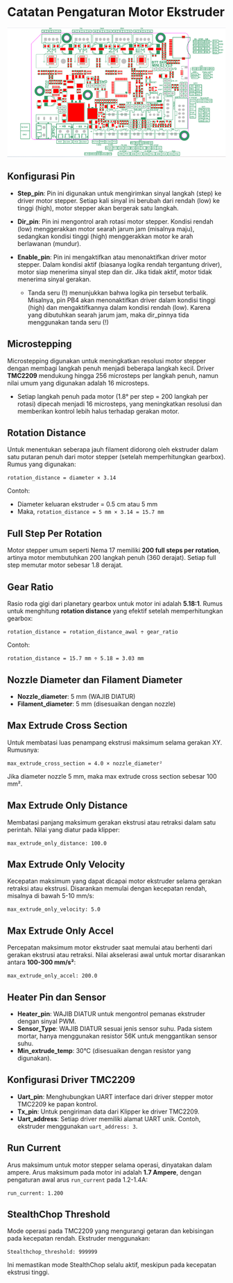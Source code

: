 # Catatan Pengaturan Motor Ekstruder

![skr mini e3 v3](Foto/image.png)

## Konfigurasi Pin
- **Step_pin**: Pin ini digunakan untuk mengirimkan sinyal langkah (step) ke driver motor stepper. Setiap kali sinyal ini berubah dari rendah (low) ke tinggi (high), motor stepper akan bergerak satu langkah.
- **Dir_pin**: Pin ini mengontrol arah rotasi motor stepper. Kondisi rendah (low) menggerakkan motor searah jarum jam (misalnya maju), sedangkan kondisi tinggi (high) menggerakkan motor ke arah berlawanan (mundur).
- **Enable_pin**: Pin ini mengaktifkan atau menonaktifkan driver motor stepper. Dalam kondisi aktif (biasanya logika rendah tergantung driver), motor siap menerima sinyal step dan dir. Jika tidak aktif, motor tidak menerima sinyal gerakan.

    - Tanda seru (!) menunjukkan bahwa logika pin tersebut terbalik. Misalnya, pin PB4 akan menonaktifkan driver dalam kondisi tinggi (high) dan mengaktifkannya dalam kondisi rendah (low). Karena yang dibutuhkan searah jarum jam, maka dir_pinnya tida menggunakan tanda seru (!)

## Microstepping
Microstepping digunakan untuk meningkatkan resolusi motor stepper dengan membagi langkah penuh menjadi beberapa langkah kecil. Driver **TMC2209** mendukung hingga 256 microsteps per langkah penuh, namun nilai umum yang digunakan adalah 16 microsteps.

- Setiap langkah penuh pada motor (1.8° per step = 200 langkah per rotasi) dipecah menjadi 16 microsteps, yang meningkatkan resolusi dan memberikan kontrol lebih halus terhadap gerakan motor.

## Rotation Distance
Untuk menentukan seberapa jauh filament didorong oleh ekstruder dalam satu putaran penuh dari motor stepper (setelah memperhitungkan gearbox). Rumus yang digunakan:

```
rotation_distance = diameter × 3.14
```

Contoh:
- Diameter keluaran ekstruder = 0.5 cm atau 5 mm
- Maka, `rotation_distance = 5 mm × 3.14 = 15.7 mm`

## Full Step Per Rotation
Motor stepper umum seperti Nema 17 memiliki **200 full steps per rotation**, artinya motor membutuhkan 200 langkah penuh (360 derajat). Setiap full step memutar motor sebesar 1.8 derajat.

## Gear Ratio
Rasio roda gigi dari planetary gearbox untuk motor ini adalah **5.18:1**. Rumus untuk menghitung **rotation distance** yang efektif setelah memperhitungkan gearbox:

```
rotation_distance = rotation_distance_awal ÷ gear_ratio
```

Contoh:
```
rotation_distance = 15.7 mm ÷ 5.18 = 3.03 mm
```

## Nozzle Diameter dan Filament Diameter
- **Nozzle_diameter**: 5 mm (WAJIB DIATUR)
- **Filament_diameter**: 5 mm (disesuaikan dengan nozzle)

## Max Extrude Cross Section
Untuk membatasi luas penampang ekstrusi maksimum selama gerakan XY. Rumusnya:

```
max_extrude_cross_section = 4.0 × nozzle_diameter²
```

Jika diameter nozzle 5 mm, maka max extrude cross section sebesar 100 mm².

## Max Extrude Only Distance
Membatasi panjang maksimum gerakan ekstrusi atau retraksi dalam satu perintah. Nilai yang diatur pada klipper:

```
max_extrude_only_distance: 100.0
```

## Max Extrude Only Velocity
Kecepatan maksimum yang dapat dicapai motor ekstruder selama gerakan retraksi atau ekstrusi. Disarankan memulai dengan kecepatan rendah, misalnya di bawah 5-10 mm/s:

```
max_extrude_only_velocity: 5.0
```

## Max Extrude Only Accel
Percepatan maksimum motor ekstruder saat memulai atau berhenti dari gerakan ekstrusi atau retraksi. Nilai akselerasi awal untuk mortar disarankan antara **100-300 mm/s²**:

```
max_extrude_only_accel: 200.0
```

## Heater Pin dan Sensor
- **Heater_pin**: WAJIB DIATUR untuk mengontrol pemanas ekstruder dengan sinyal PWM.
- **Sensor_Type**: WAJIB DIATUR sesuai jenis sensor suhu. Pada sistem mortar, hanya menggunakan resistor 56K untuk menggantikan sensor suhu.
- **Min_extrude_temp**: 30°C (disesuaikan dengan resistor yang digunakan).

## Konfigurasi Driver TMC2209
- **Uart_pin**: Menghubungkan UART interface dari driver stepper motor TMC2209 ke papan kontrol.
- **Tx_pin**: Untuk pengiriman data dari Klipper ke driver TMC2209.
- **Uart_address**: Setiap driver memiliki alamat UART unik. Contoh, ekstruder menggunakan `uart_address: 3`.

## Run Current
Arus maksimum untuk motor stepper selama operasi, dinyatakan dalam ampere. Arus maksimum pada motor ini adalah **1.7 Ampere**, dengan pengaturan awal arus `run_current` pada 1.2-1.4A:

```
run_current: 1.200
```

## StealthChop Threshold
Mode operasi pada TMC2209 yang mengurangi getaran dan kebisingan pada kecepatan rendah. Ekstruder menggunakan:

```
Stealthchop_threshold: 999999
```

Ini memastikan mode StealthChop selalu aktif, meskipun pada kecepatan ekstrusi tinggi.
